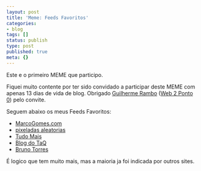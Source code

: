 ```yaml
---
layout: post
title: 'Meme: Feeds Favoritos'
categories:
- blog
tags: []
status: publish
type: post
published: true
meta: {}
---
```

Este e o primeiro MEME que participo.

Fiquei muito contente por ter sido convidado a participar deste MEME com apenas 13 dias de vida de blog. Obrigado [Guilherme Rambo](http://www.guilhermerambo.com/) ([Web 2 Ponto 0](http://web2ponto0.com.br/)) pelo convite.

Seguem abaixo os meus Feeds Favoritos:

* [MarcoGomes.com](http://www.marcogomes.com/blog/)
* [pixeladas aleatorias](http://s1mone.net/)
* [Tudo Mais](http://42.elcio.com.br/)
* [Blog do TaQ](http://www.eustaquiorangel.com/blog)
* [Bruno Torres](http://brunotorres.net/)

É logico que tem muito mais, mas a maioria ja foi indicada por outros sites.
